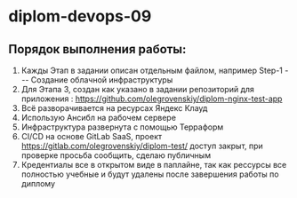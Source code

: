 # diplom-devops-09

## Порядок выполнения работы:

1. Кажды Этап в задании описан отдельным файлом, например Step-1 --- Создание облачной инфраструктуры
2. Для Этапа 3, создан как указано в задании репозиторий для приложения : https://github.com/olegrovenskiy/diplom-nginx-test-app
3. Всё разворачивается на ресурсах Яндекс Клауд
4. Использую Ансибл на рабочем сервере
5. Инфраструктура развернута с помощью Терраформ
6. CI/CD на основе GitLab SaaS, проект https://gitlab.com/olegrovenskiy/diplom-test/ доступ закрыт, при проверке просьба сообщить, сделаю публичным
7. Кредентиалы все в открытом виде в паплайне, так как рессурсы все полностью учебные и будут удалены после завершения работы по диплому
